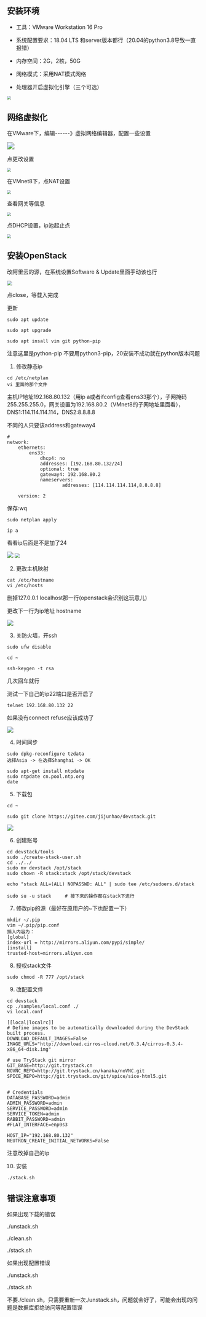 ## 安装环境

+ 工具：VMware Workstation 16 Pro

+ 系统配置要求：18.04 LTS 和server版本都行（20.04的python3.8导致一直报错）

+ 内存空间：2G，2核，50G

+ 网络模式：采用NAT模式网络

+ 处理器开启虚拟化引擎（三个可选）

<img src="./figures/openstack/1.png" style="zoom:60%;" />

## 网络虚拟化

在VMware下，编辑------》虚拟网络编辑器，配置一些设置

<img src="./figures/openstack/2_0.png" style="zoom:120%;" />

点更改设置

<img src="./figures/openstack/2.png" style="zoom:60%;" />

在VMnet8下，点NAT设置

<img src="./figures/openstack/3.png" style="zoom:60%;" />

查看网关等信息

<img src="./figures/openstack/4.png" style="zoom:60%;" />

点DHCP设置，ip池起止点

<img src="./figures/openstack/5.png" style="zoom:60%;" />

## 安装OpenStack

改阿里云的源，在系统设置Software & Update里面手动该也行

<img src="./figures/openstack/a.png" style="zoom:80%;" />

点close，等载入完成



更新

```shell
sudo apt update

sudo apt upgrade

sudo apt insall vim git python-pip
```

注意这里是python-pip 不要用python3-pip，20安装不成功就在python版本问题



1. 修改静态ip

```shell
cd /etc/netplan
vi 里面的那个文件
```


主机IP地址192.168.80.132（用ip a或者ifconfig查看ens33那个），子网掩码255.255.255.0，网关设置为192.168.80.2（VMnet8的子网地址里面看），DNS1:114.114.114.114，DNS2:8.8.8.8

不同的人只要该address和gateway4


```shell
# 
network:
    ethernets:
        ens33:
            dhcp4: no
            addresses: [192.168.80.132/24]
            optional: true
            gateway4: 192.168.80.2
            nameservers:
                    addresses: [114.114.114.114,8.8.8.8]
 
    version: 2
```

保存:wq

```she
sudo netplan apply
```

```shell
ip a
```

看看ip后面是不是加了24

<img src="./figures/openstack/b.png"/>

<img src="./figures/openstack/c.png" style="zoom:80%;" />

2. 更改主机映射

```shell
cat /etc/hostname
vi /etc/hosts
```

删掉127.0.0.1 localhost那一行(openstack会识别这玩意儿)

更改下一行为ip地址 hostname

<img src="./figures/openstack/hosts.png"/>

3. 关防火墙，开ssh

 ```shell
sudo ufw disable
 ```

```shell
cd ~
```

```shell
ssh-keygen -t rsa
```

几次回车就行

测试一下自己的ip22端口是否开启了

```shell
telnet 192.168.80.132 22
```

如果没有connect refuse应该成功了

<img src="./figures/openstack/d.png"/>



4. 时间同步

```
sudo dpkg-reconfigure tzdata
选择Asia -> 在选择Shanghai -> OK
```

```shell
sudo apt-get install ntpdate
sudo ntpdate cn.pool.ntp.org
date
```



5. 下载包

```
cd ~
```

```shell
sudo git clone https://gitee.com/jijunhao/devstack.git
```

<img src="./figures/openstack/e.png"/>

6. 创建账号

```shell
cd devstack/tools
sudo ./create-stack-user.sh
cd ../../
sudo mv devstack /opt/stack
sudo chown -R stack:stack /opt/stack/devstack

echo "stack ALL=(ALL) NOPASSWD: ALL" | sudo tee /etc/sudoers.d/stack

sudo su -u stack     # 接下来的操作都在stack下进行
```

7. 修改pip的源（最好在原用户的~下也配置一下）

```shell
mkdir ~/.pip
vim ~/.pip/pip.conf
插入内容为：
[global]
index-url = http://mirrors.aliyun.com/pypi/simple/
[install]
trusted-host=mirrors.aliyun.com
```

8. 授权stack文件

```shell
sudo chmod -R 777 /opt/stack
```



9. 改配置文件

```shell
cd devstack
cp ./samples/local.conf ./
vi local.conf
```

```
[[local|localrc]]
# Define images to be automatically downloaded during the DevStack built process.
DOWNLOAD_DEFAULT_IMAGES=False
IMAGE_URLS="http://download.cirros-cloud.net/0.3.4/cirros-0.3.4-x86_64-disk.img"

# use TryStack git mirror
GIT_BASE=http://git.trystack.cn
NOVNC_REPO=http://git.trystack.cn/kanaka/noVNC.git
SPICE_REPO=http://git.trystack.cn/git/spice/sice-html5.git


# Credentials
DATABASE_PASSWORD=admin
ADMIN_PASSWORD=admin
SERVICE_PASSWORD=admin
SERVICE_TOKEN=admin
RABBIT_PASSWORD=admin
#FLAT_INTERFACE=enp0s3

HOST_IP="192.168.80.132"
NEUTRON_CREATE_INITIAL_NETWORKS=False
```

注意改掉自己的ip

10. 安装

```shell
./stack.sh
```





##  **错误注意事项**

如果出现下载的错误

./unstack.sh

./clean.sh

./stack.sh



如果出现配置错误

./unstack.sh

./stack.sh

不要./clean.sh，只需要重新一次./unstack.sh，问题就会好了，可能会出现的问题是数据库拒绝访问等配置错误